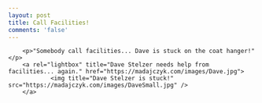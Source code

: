 ```yaml
---
layout: post
title: Call Facilities!
comments: 'false'
---
```


		<p>"Somebody call facilities... Dave is stuck on the coat hanger!"</p>
		<a rel="lightbox" title="Dave Stelzer needs help from facilities... again." href="https://madajczyk.com/images/Dave.jpg">
				<img title="Dave Stelzer is stuck!" src="https://madajczyk.com/images/DaveSmall.jpg" />
		</a>
